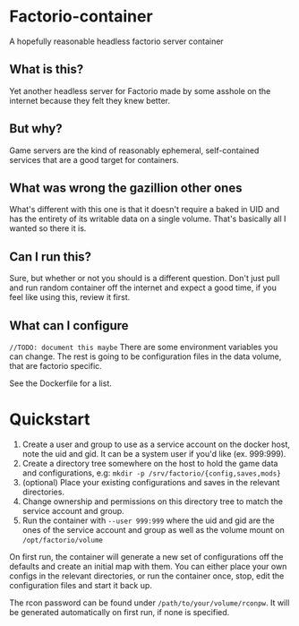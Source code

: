 # Factorio-container

A hopefully reasonable headless factorio server container

## What is this?

Yet another headless server for Factorio made by some asshole on the internet because they felt they knew better.

## But why?

Game servers are the kind of reasonably ephemeral, self-contained services that are a good target for containers.

## What was wrong the gazillion other ones

What's different with this one is that it doesn't require a baked in UID and has the entirety of its writable data on a single volume.
That's basically all I wanted so there it is.

## Can I run this?

Sure, but whether or not you should is a different question.
Don't just pull and run random container off the internet and expect a good time, if you feel like using this, review it first.

## What can I configure
`//TODO: document this maybe`
There are some environment variables you can change.
The rest is going to be configuration files in the data volume, that are factorio specific.

See the Dockerfile for a list.

# Quickstart

1. Create a user and group to use as a service account on the docker host, note the uid and gid. It can be a system user if you'd like (ex. 999:999).
2. Create a directory tree somewhere on the host to hold the game data and configurations, e.g: `mkdir -p /srv/factorio/{config,saves,mods}`
3. (optional) Place your existing configurations and saves in the relevant directories.
3. Change ownership and permissions on this directory tree to match the service account and group.
4. Run the container with `--user 999:999` where the uid and gid are the ones of the service account and group as well as the volume mount on `/opt/factorio/volume`

On first run, the container will generate a new set of configurations off the defaults and create an initial map with them. You can either place your own configs in the relevant directories, or run the container once, stop, edit the configuration files and start it back up.

The rcon password can be found under `/path/to/your/volume/rconpw`. It will be generated automatically on first run, if none is specified.